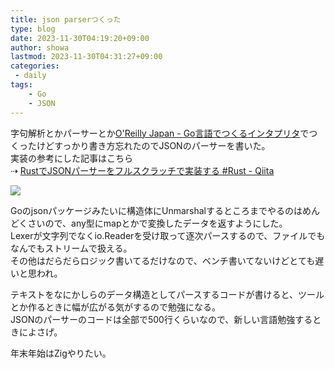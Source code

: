 ```yaml
---
title: json parserつくった
type: blog
date: 2023-11-30T04:19:20+09:00
author: showa
lastmod: 2023-11-30T04:31:27+09:00
categories:
 - daily
tags:
    - Go
    - JSON
---
```


字句解析とかパーサーとか[O'Reilly Japan - Go言語でつくるインタプリタ](https://www.oreilly.co.jp/books/9784873118222/)でつくったけどすっかり書き方忘れたのでJSONのパーサーを書いた。  
実装の参考にした記事はこちら  
⇢ [RustでJSONパーサーをフルスクラッチで実装する #Rust - Qiita](https://qiita.com/togatoga/items/9d600e20325775f09547)  

<a  href="https://github.com/showa-93/json-parser">
    <img class="mw-100" src="https://gh-card.dev/repos/showa-93/json-parser.svg">
</a>

Goのjsonパッケージみたいに構造体にUnmarshalするところまでやるのはめんどくさいので、any型にmapとかで変換したデータを返すようにした。  
Lexerが文字列でなくio.Readerを受け取って逐次パースするので、ファイルでもなんでもストリームで扱える。  
その他はだらだらロジック書いてるだけなので、ベンチ書いてないけどとても遅いと思われ。  

テキストをなにかしらのデータ構造としてパースするコードが書けると、ツールとか作るときに幅が広がる気がするので勉強になる。  
JSONのパーサーのコードは全部で500行くらいなので、新しい言語勉強するときによさげ。  

年末年始はZigやりたい。  
